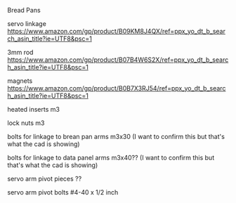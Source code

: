 Bread Pans

servo linkage
https://www.amazon.com/gp/product/B09KM8J4QX/ref=ppx_yo_dt_b_search_asin_title?ie=UTF8&psc=1

3mm rod
https://www.amazon.com/gp/product/B07B4W6S2X/ref=ppx_yo_dt_b_search_asin_title?ie=UTF8&psc=1

magnets
https://www.amazon.com/gp/product/B0B7X3RJ54/ref=ppx_yo_dt_b_search_asin_title?ie=UTF8&psc=1

heated inserts
m3

lock nuts
m3

bolts for linkage to brean pan arms
m3x30 (I want to confirm this but that's what the cad is showing)

bolts for linkage to data panel arms
m3x40?? (I want to confirm this but that's what the cad is showing)

servo arm pivot pieces
??

servo arm pivot bolts
#4-40 x 1/2 inch



